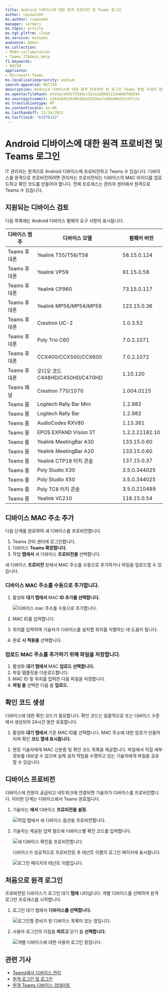 ```yaml
---
title: Android 디바이스에 대한 원격 프로비전 및 Teams 로그인
author: cazawideh
ms.author: czawideh
manager: serdars
ms.topic: article
ms.tgt.pltfrm: cloud
ms.service: msteams
audience: Admin
ms.collection:
- M365-collaboration
- Teams_ITAdmin_Help
f1.keywords:
- NOCSH
appliesto:
- Microsoft Teams
ms.localizationpriority: medium
search.appverid: MET150
description: Android 디바이스에 대한 원격 프로비전 및 로그인 Teams 방법 자세히 알아보기
ms.openlocfilehash: e7e5acd491f15d4cc52ce1b898112da868f80594
ms.sourcegitcommit: a3b3eb85354d62b2a5325ba7c8dda88352c6711a
ms.translationtype: MT
ms.contentlocale: ko-KR
ms.lasthandoff: 11/18/2021
ms.locfileid: "61070152"
---
```

# <a name="remote-provisioning-and-sign-in-for-teams-android-devices"></a>Android 디바이스에 대한 원격 프로비전 및 Teams 로그인

IT 관리자는 원격으로 Android 디바이스에 프로비전하고 Teams 수 있습니다. 디바이스를 원격으로 프로비전하려면 관리자는 프로비전되는 디바이스의 MAC 아이디를 업로드하고 확인 코드를 만들어야 합니다. 전체 프로세스는 관리자 센터에서 원격으로 Teams 수 있습니다.

## <a name="review-the-supported-devices"></a>지원되는 디바이스 검토

다음 목록에는 Android 디바이스 펌웨어 요구 사항이 표시됩니다.

|디바이스 범주|디바이스 모델|펌웨어 버전|
|-|-|-|
|Teams 휴대폰|Yealink T55/T56/T58|58.15.0.124|
|Teams 휴대폰|Yealink VP59|91.15.0.58|
|Teams 휴대폰|Yealink CP960|73.15.0.117|
|Teams 휴대폰|Yealink MP56/MP54/MP58|122.15.0.36|
|Teams 휴대폰|Crestron UC-2|1.0.3.52|
|Teams 휴대폰|  Poly Trio C60|  7.0.2.1071|
|Teams 휴대폰|  CCX400/CCX500/CCX600    |7.0.2.1072|
|Teams 휴대폰|  오디오 코드 C448HD/C450HD/C470HD|   1.10.120|
|Teams 패널|  Crestron 770/1070|  1.004.0115|
|Teams 룸|Logitech Rally Bar Mini|1.2.982|
|Teams 룸|Logitech Rally Bar|1.2.982|
|Teams 룸|AudioCodes RXV80|1.13.361|
|Teams 룸|EPOS EXPAND Vision 3T|1.2.2.21182.10|
|Teams 룸|Yealink MeetingBar A30|133.15.0.60|
|Teams 룸|Yealink MeetingBar A20|133.15.0.60|
|Teams 룸|Yealink CTP18 터치 콘솔|137.15.0.37|
|Teams 룸|Poly Studio X30|3.5.0.344025|
|Teams 룸|Poly Studio X50|3.5.0.344025|
|Teams 룸|Poly TC8 터치 콘솔 |3.5.0.210489|
|Teams 룸|Yealink VC210|118.15.0.54|

## <a name="add-a-device-mac-address"></a>디바이스 MAC 주소 추가

다음 단계를 완료하여 새 디바이스를 프로비전합니다.

1. Teams 관리 센터에 로그인합니다.
2. 디바이스 **Teams 확장합니다.**
3. 작업 **탭에서** 새 디바이스 **프로비전을** 선택합니다.

새 디바이스 **프로비전** 창에서 MAC 주소를 수동으로 추가하거나 파일을 업로드할 수 있습니다.

### <a name="manually-add-a-device-mac-address"></a>디바이스 MAC 주소를 수동으로 추가합니다.

1. 활성화 **대기 탭에서** MAC **ID 추가를 선택합니다.**

   ![디바이스 mac 주소를 수동으로 추가합니다.](../media/remote-provision-6-new.png)

1. MAC ID를 입력합니다.
1. 위치를 입력하여 기술자가 디바이스를 설치할 위치를 식별하는 데 도움이 됩니다.
1. 완료 **시 적용을** 선택합니다.

### <a name="upload-a-file-to-add-a-device-mac-address"></a>업로드 MAC 주소를 추가하기 위해 파일을 저장합니다.

1. 활성화 **대기 탭에서** MAC **업로드 선택합니다.**
2. 파일 템플릿을 다운로드합니다.
3. MAC ID 및 위치를 입력한 다음 파일을 저장합니다.
4. **파일 을** 선택한 다음 을 **업로드.**

## <a name="generate-a-verification-code"></a>확인 코드 생성

디바이스에 대한 확인 코드가 필요합니다. 확인 코드는 일괄적으로 또는 디바이스 수준에서 생성되어 24시간 동안 유효합니다.

1. 활성화 **대기 탭에서** 기존 MAC ID를 선택합니다.
   MAC 주소에 대한 암호가 만들어지며 확인 **코드 열에 표시됩니다.**

2. 현장 기술자에게 MAC 신분증 및 확인 코드 목록을 제공합니다. 파일에서 직접 세부 정보를 내보낼 수 있으며 실제 설치 작업을 수행하고 있는 기술자에게 파일을 공유할 수 있습니다.

## <a name="provision-the-device"></a>디바이스 프로비전

디바이스에 전원이 공급되고 네트워크에 연결되면 기술자가 디바이스를 프로비전합니다. 이러한 단계는 디바이스에서 Teams 완료됩니다.

1. 기술자는 **에서** 디바이스 **프로비전을 설정.**  

   ![작업 탭에서 새 디바이스 옵션을 프로비전합니다.](../media/provision-device1.png)
  
2. 기술자는 제공된 입력 필드에 디바이스별 확인 코드를 입력합니다.

   ![새 디바이스 확인을 프로비전합니다.](../media/provision-device-verification1.png)

   디바이스가 성공적으로 프로비전된 후 테넌트 이름이 로그인 페이지에 표시됩니다.

   ![로그인 페이지의 테넌트 이름입니다.](../media/provision-code.png)

## <a name="first-time-remote-sign-in"></a>처음으로 원격 로그인

프로비전된 디바이스가 로그인 대기 **탭에** 나타납니다. 개별 디바이스를 선택하여 원격 로그인 프로세스를 시작합니다.

1. 로그인 대기 탭에서 **디바이스를 선택합니다.**

   ![로그인할 준비가 된 디바이스 목록이 있는 창입니다.](../media/remote-device1.png)

2. 사용자 로그인의 지침을 **따르고** 닫기 를 **선택합니다.**

   ![개별 디바이스에 대한 사용자 로그인 창입니다.](../media/sign-in-user.png)

## <a name="related-articles"></a>관련 기사

- [Teams에서 디바이스 관리](device-management.md)
- [원격 로그인 및 로그인](remote-sign-in-and-sign-out.md)
- [원격 Teams 디바이스 업데이트](remote-update.md)

